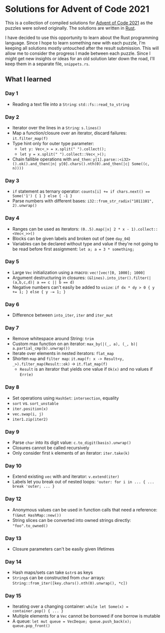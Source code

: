 # Solutions for Advent of Code 2021

This is a collection of compiled solutions for [Advent of Code 2021](https://adventofcode.com/) as the puzzles were solved originally.
The solutions are written in [Rust](https://www.rust-lang.org/).

I have decided to use this opportunity to learn about the Rust programming language.
Since I hope to learn something new with each puzzle, I'm keeping all solutions mostly untouched after the result submission.
This will allow me to consider the progress I made between each puzzle.
Since I might get new insights or ideas for an old solution later down the road, I'll keep them in a separate file, `snippets.rs`.

## What I learned

### Day 1
- Reading a text file into a `String`: `std::fs::read_to_string`

### Day 2
- Iterator over the lines in a `String`: `s.lines()`
- Map a function/closure over an iterator, discard failures: `it.filter_map(f)`
- Type hint only for outer type parameter:
  - `let y: Vec<_> = x.split(" ").collect();`
  - `let y = x.split(" ").collect::Vec<_>();`
- Chain fallible operations with `and_then`:
  `y[1].parse::<i32>().ok().and_then(|n| y[0].chars().nth(0).and_then(|c| Some((c, n))))`

### Day 3
- `if` statement as ternary operator:
  `counts[i] += if chars.next() == Some('1') { 1 } else { -1 }`
- Parse numbers with different bases: `i32::from_str_radix("1011101", 2).unwrap()`

### Day 4
- Ranges can be used as iterators: `(0..5).map(|x| 2 * x - 1).collect::<Vec<_>>()`
- Blocks can be given labels and broken out of (see `day_04`)
- Variables can be declared without type and value if they're not going to be read before first assignment: `let a; a = 3 * something;`

### Day 5
- Large `Vec` initialization using a macro: `vec![vec![0, 1000]; 1000]`
- Argument destructuring in closures: `(&lines).into_iter().filter(|(a,b,c,d)| a == c || b == d)`
- Negative numbers can't easily be added to `usize`: `if dx * dy > 0 { y += 1; } else { y -= 1; }`

### Day 6
- Difference between `into_iter`, `iter` and `iter_mut`

### Day 7
- Remove whitespace around String: `trim`
- Custom max function on an iterator: `max_by(|(_, a), (_, b)| a.partial_cmp(b).unwrap())`
- Iterate over elements in nested iterators: `flat_map`
- Shorten `map` and `filter map`: `it.map(f: x -> Result<y, _>).filter_map(Result::ok)` → `it.flat_map(f)`
  - `Result` is an iterator that yields one value if `Ok(x)` and no values if `Err(e)`

### Day 8
- Set operations using `HashSet`: `intersection`, equality
- `sort` vs. `sort_unstable`
- `iter.position(x)`
- `vec.swap(i, j)`
- `iter1.zip(iter2)`

### Day 9
- Parse `char` into its digit value: `c.to_digit(basis).unwrap()`
- Closures cannot be called recursively
- Only consider first `k` elements of an iterator: `iter.take(k)`

### Day 10
- Extend existing `vec` with and iterator: `v.extend(iter)`
- Labels let you break out of nested loops: `'outer: for i in ... { ... break 'outer; ... }`

### Day 12
- Anonymous values can be used in function calls that need a reference: `f(&mut HashMap::new())`
- String slices can be converted into owned strings directly: `"foo".to_owned()`

### Day 13
- Closure parameters can't be easily given lifetimes

### Day 14
- Hash maps/sets can take `&str`s as keys
- `String`s can be constructed from `char` arrays: `String::from_iter([key.chars().nth(0).unwrap(), *c])`

### Day 15
- Iterating over a changing container: `while let Some(x) = container.pop() { ... }`
- Multiple elements for a `Vec` cannot be borrowed if one borrow is mutable
- A queue: `let mut queue = VecDeque; queue.push_back(x); queue.pop_front()`